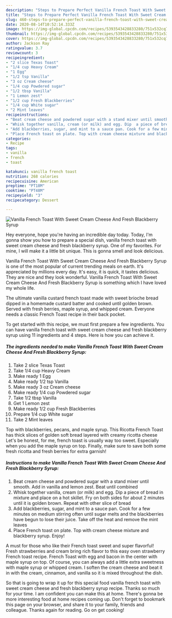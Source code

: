 ```yaml
---
description: "Steps to Prepare Perfect Vanilla French Toast With Sweet Cream Cheese And Fresh Blackberry Syrup"
title: "Steps to Prepare Perfect Vanilla French Toast With Sweet Cream Cheese And Fresh Blackberry Syrup"
slug: 460-steps-to-prepare-perfect-vanilla-french-toast-with-sweet-cream-cheese-and-fresh-blackberry-syrup
date: 2020-08-14T10:52:14.333Z
image: https://img-global.cpcdn.com/recipes/5393543428833280/751x532cq70/vanilla-french-toast-with-sweet-cream-cheese-and-fresh-blackberry-syrup-recipe-main-photo.jpg
thumbnail: https://img-global.cpcdn.com/recipes/5393543428833280/751x532cq70/vanilla-french-toast-with-sweet-cream-cheese-and-fresh-blackberry-syrup-recipe-main-photo.jpg
cover: https://img-global.cpcdn.com/recipes/5393543428833280/751x532cq70/vanilla-french-toast-with-sweet-cream-cheese-and-fresh-blackberry-syrup-recipe-main-photo.jpg
author: Jackson Ray
ratingvalue: 3.7
reviewcount: 3
recipeingredient:
- "2 slice Texas Toast"
- "1/4 cup Heavy Cream"
- "1 Egg"
- "1/2 tsp Vanilla"
- "3 oz Cream cheese"
- "1/4 cup Powdered sugar"
- "1/2 tbsp Vanilla"
- "1 Lemon zest"
- "1/2 cup Fresh Blackberries"
- "1/4 cup White sugar"
- "2 Mint leaves"
recipeinstructions:
- "Beat cream cheese and powdered sugar with a stand mixer until smooth. Add in vanilla and lemon zest. Beat until combined"
- "Whisk together vanilla, cream (or milk) and egg. Dip  a piece of bread in mixture and place on a hot skillet. Fry on both sides for about 2 minutes until it is golden brown. Repeat with other slice of bread"
- "Add blackberries, sugar, and mint to a sauce pan. Cook for a few minutes on medium stirring often until sugar melts and the blackberries have begun to lose their juice. Take off the heat and remove the mint leaves"
- "Place French toast on plate. Top with cream cheese mixture and blackberry syrup. Enjoy!"
categories:
- Recipe
tags:
- vanilla
- french
- toast

katakunci: vanilla french toast 
nutrition: 268 calories
recipecuisine: American
preptime: "PT18M"
cooktime: "PT48M"
recipeyield: "3"
recipecategory: Dessert

---
```



![Vanilla French Toast With Sweet Cream Cheese And Fresh Blackberry Syrup](https://img-global.cpcdn.com/recipes/5393543428833280/751x532cq70/vanilla-french-toast-with-sweet-cream-cheese-and-fresh-blackberry-syrup-recipe-main-photo.jpg)

Hey everyone, hope you're having an incredible day today. Today, I'm gonna show you how to prepare a special dish, vanilla french toast with sweet cream cheese and fresh blackberry syrup. One of my favorites. For mine, I will make it a little bit unique. This is gonna smell and look delicious.

Vanilla French Toast With Sweet Cream Cheese And Fresh Blackberry Syrup is one of the most popular of current trending meals on earth. It's appreciated by millions every day. It's easy, it is quick, it tastes delicious. They are nice and they look wonderful. Vanilla French Toast With Sweet Cream Cheese And Fresh Blackberry Syrup is something which I have loved my whole life.

The ultimate vanilla custard french toast made with sweet brioche bread dipped in a homemade custard batter and cooked until golden brown. Served with fresh berries, maple syrup, and whipped cream. Everyone needs a classic French Toast recipe in their back pocket.


To get started with this recipe, we must first prepare a few ingredients. You can have vanilla french toast with sweet cream cheese and fresh blackberry syrup using 11 ingredients and 4 steps. Here is how you can achieve it.

<!--inarticleads1-->

##### The ingredients needed to make Vanilla French Toast With Sweet Cream Cheese And Fresh Blackberry Syrup:

1. Take 2 slice Texas Toast
1. Take 1/4 cup Heavy Cream
1. Make ready 1 Egg
1. Make ready 1/2 tsp Vanilla
1. Make ready 3 oz Cream cheese
1. Make ready 1/4 cup Powdered sugar
1. Take 1/2 tbsp Vanilla
1. Get 1 Lemon zest
1. Make ready 1/2 cup Fresh Blackberries
1. Prepare 1/4 cup White sugar
1. Take 2 Mint leaves


Top with blackberries, pecans, and maple syrup. This Ricotta French Toast has thick slices of golden soft bread layered with creamy ricotta cheese Let&#39;s be honest, for me, french toast is usually way too sweet. Especially when you add the maple syrup on top. Finally, make sure to save both some fresh ricotta and fresh berries for extra garnish! 

<!--inarticleads2-->

##### Instructions to make Vanilla French Toast With Sweet Cream Cheese And Fresh Blackberry Syrup:

1. Beat cream cheese and powdered sugar with a stand mixer until smooth. Add in vanilla and lemon zest. Beat until combined
1. Whisk together vanilla, cream (or milk) and egg. Dip  a piece of bread in mixture and place on a hot skillet. Fry on both sides for about 2 minutes until it is golden brown. Repeat with other slice of bread
1. Add blackberries, sugar, and mint to a sauce pan. Cook for a few minutes on medium stirring often until sugar melts and the blackberries have begun to lose their juice. Take off the heat and remove the mint leaves
1. Place French toast on plate. Top with cream cheese mixture and blackberry syrup. Enjoy!


A must for those who like their French toast sweet and super flavorful! Fresh strawberries and cream bring rich flavor to this easy oven strawberry French toast recipe. French Toast with egg and bacon in the center with maple syrup on top. Of course, you can always add a little extra sweetness with maple syrup or whipped cream. I soften the cream cheese and beat it in with the cream, cinnamon, and vanilla so it is mixed throughout the dish. 

So that is going to wrap it up for this special food vanilla french toast with sweet cream cheese and fresh blackberry syrup recipe. Thanks so much for your time. I am confident you can make this at home. There's gonna be more interesting food at home recipes coming up. Don't forget to bookmark this page on your browser, and share it to your family, friends and colleague. Thanks again for reading. Go on get cooking!
